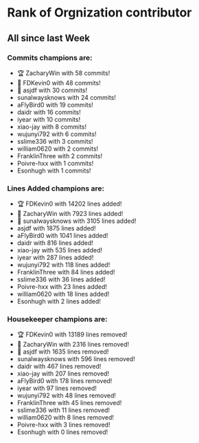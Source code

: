 # Rank of Orgnization contributor

## All since last Week

### Commits champions are:
- 🏆 ZacharyWin with 58 commits!
- 🥈 FDKevin0 with 48 commits!
- 🥉 asjdf with 30 commits!
-   sunalwaysknows with 24 commits!
-   aFlyBird0 with 19 commits!
-   daidr with 16 commits!
-   iyear with 10 commits!
-   xiao-jay with 8 commits!
-   wujunyi792 with 6 commits!
-   sslime336 with 3 commits!
-   william0620 with 2 commits!
-   FranklinThree with 2 commits!
-   Poivre-hxx with 1 commits!
-   Esonhugh with 1 commits!

### Lines Added champions are:
- 🏆 FDKevin0 with 14202 lines added!
- 🥈 ZacharyWin with 7923 lines added!
- 🥉 sunalwaysknows with 3105 lines added!
-   asjdf with 1875 lines added!
-   aFlyBird0 with 1041 lines added!
-   daidr with 816 lines added!
-   xiao-jay with 535 lines added!
-   iyear with 287 lines added!
-   wujunyi792 with 118 lines added!
-   FranklinThree with 84 lines added!
-   sslime336 with 36 lines added!
-   Poivre-hxx with 23 lines added!
-   william0620 with 18 lines added!
-   Esonhugh with 2 lines added!

### Housekeeper champions are:
- 🏆 FDKevin0 with 13189 lines removed!
- 🥈 ZacharyWin with 2316 lines removed!
- 🥉 asjdf with 1635 lines removed!
-   sunalwaysknows with 596 lines removed!
-   daidr with 467 lines removed!
-   xiao-jay with 207 lines removed!
-   aFlyBird0 with 178 lines removed!
-   iyear with 97 lines removed!
-   wujunyi792 with 48 lines removed!
-   FranklinThree with 45 lines removed!
-   sslime336 with 11 lines removed!
-   william0620 with 8 lines removed!
-   Poivre-hxx with 3 lines removed!
-   Esonhugh with 0 lines removed!

